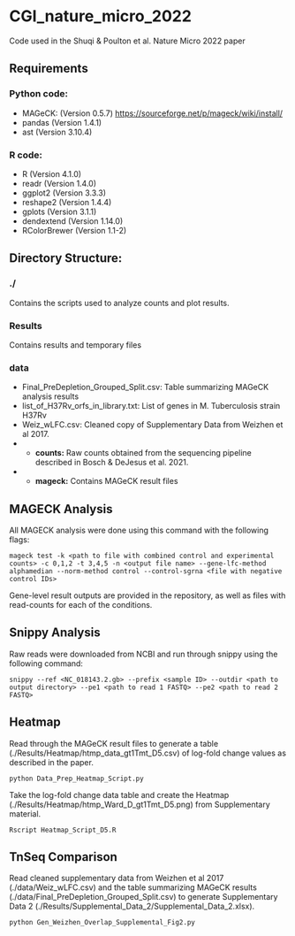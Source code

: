# CGI\_nature\_micro\_2022
Code used in the Shuqi &amp; Poulton et al. Nature Micro 2022 paper



## Requirements


### Python code:

 - MAGeCK:  (Version 0.5.7) https://sourceforge.net/p/mageck/wiki/install/
 - pandas (Version 1.4.1)
 - ast (Version 3.10.4)


### R code:

 - R (Version 4.1.0)
 - readr (Version 1.4.0)
 - ggplot2 (Version 3.3.3)
 - reshape2 (Version 1.4.4)
 - gplots (Version 3.1.1)
 - dendextend (Version 1.14.0)
 - RColorBrewer (Version 1.1-2)



## Directory Structure:


### ./ 

Contains the scripts used to analyze counts and plot results.


### Results

Contains results and temporary files


### data


 - Final\_PreDepletion\_Grouped\_Split.csv: Table summarizing MAGeCK analysis results
 - list\_of\_H37Rv\_orfs\_in\_library.txt: List of genes in M. Tuberculosis strain H37Rv
 - Weiz\_wLFC.csv: Cleaned copy of Supplementary Data from Weizhen et al 2017.
 - - **counts:**   Raw counts obtained from the sequencing pipeline described in Bosch &amp; DeJesus et al. 2021.
 - - **mageck:**   Contains MAGeCK result files


## MAGECK Analysis

All MAGECK analysis were done using this command with the following flags:

    mageck test -k <path to file with combined control and experimental counts> -c 0,1,2 -t 3,4,5 -n <output file name> --gene-lfc-method alphamedian --norm-method control --control-sgrna <file with negative control IDs>


Gene-level result outputs are provided in the repository, as well as files with read-counts for each of the conditions.


## Snippy Analysis

Raw reads were downloaded from NCBI and run through snippy using the following command:

    snippy --ref <NC_018143.2.gb> --prefix <sample ID> --outdir <path to output directory> --pe1 <path to read 1 FASTQ> --pe2 <path to read 2 FASTQ>


## Heatmap

Read through the MAGeCK result files to generate a table (./Results/Heatmap/htmp\_data\_gt1Tmt\_D5.csv) of log-fold change values as described in the paper.

    python Data_Prep_Heatmap_Script.py

Take the log-fold change data table and create the Heatmap (./Results/Heatmap/htmp\_Ward\_D\_gt1Tmt\_D5.png) from Supplementary material.
   
    Rscript Heatmap_Script_D5.R



## TnSeq Comparison

Read cleaned supplementary data from Weizhen et al 2017 (./data/Weiz\_wLFC.csv) and the table summarizing MAGeCK results (./data/Final\_PreDepletion\_Grouped\_Split.csv) to generate Supplementary Data 2 (./Results/Supplemental\_Data\_2/Supplemental\_Data\_2.xlsx).

    python Gen_Weizhen_Overlap_Supplemental_Fig2.py


